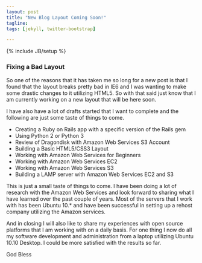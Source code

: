 ```yaml
---
layout: post
title: "New Blog Layout Coming Soon!"
tagline:
tags: [jekyll, twitter-bootstrap]

---
```

{% include JB/setup %}

### Fixing a Bad Layout

So one of the reasons that it has taken me so long for a new post is that I 
found that the layout breaks pretty bad in IE6 and I was wanting to make some 
drastic changes to it utilizing HTML5. So with that said just know that I am 
currently working on a new layout that will be here soon.

I have also have a lot of drafts started that I want to complete and the 
following are just some taste of things to come.

* Creating a Ruby on Rails app with a specific version of the Rails gem
* Using Python 2 or Python 3
* Review of Dragondisk with Amazon Web Services S3 Account
* Building a Basic HTML5/CSS3 Layout
* Working with Amazon Web Services for Beginners
* Working with Amazon Web Services EC2
* Working with Amazon Web Services S3
* Building a LAMP server with Amazon Web Services EC2 and S3

This is just a small taste of things to come. I have been doing a lot of 
research with the Amazon Web Services and look forward to sharing what I have 
learned over the past couple of years. Most of the servers that I work with has 
been Ubuntu 10.* and have been successful in setting up a rehost company 
utilizing the Amazon services.

And in closing I will also like to share my experiences with open source 
platforms that I am working with on a daily basis. For one thing I now do all 
my software development and administration from a laptop utilizing Ubuntu 10.10 
Desktop. I could be more satisfied with the results so far.

God Bless

